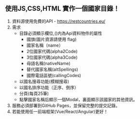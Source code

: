 ## 使用JS,CSS,HTML 實作一個國家目錄！
1. 資料源使用免費的API - https://restcountries.eu/
2. 需求
	- 目錄必須顯示欄位,()内為Api資料物件的屬性
		- 國旗(圖片資源請使用 flag)
		- 國家名稱（name）
		- 2位國家代碼(alpha2Code)
		- 3位國家代碼(alpha3Code)
		- 母語名稱(nativeName)
		- 替代國家名稱(altSpellings)
		- 國際電話區號(callingCodes)
	- 以國名搜尋功能(模糊搜尋)
	- 以國名排序功能（正序、倒序）
	- 分頁(每頁25筆)
	- 點擊國家名稱后顯示一個Modal，裏面顯示該國家的其他資訊。
3. 服務必須部署到GitHub Pages，並保留完整的提交記錄。
4. 若能使用任一前端框架(Vue/React/Angular)更好！
